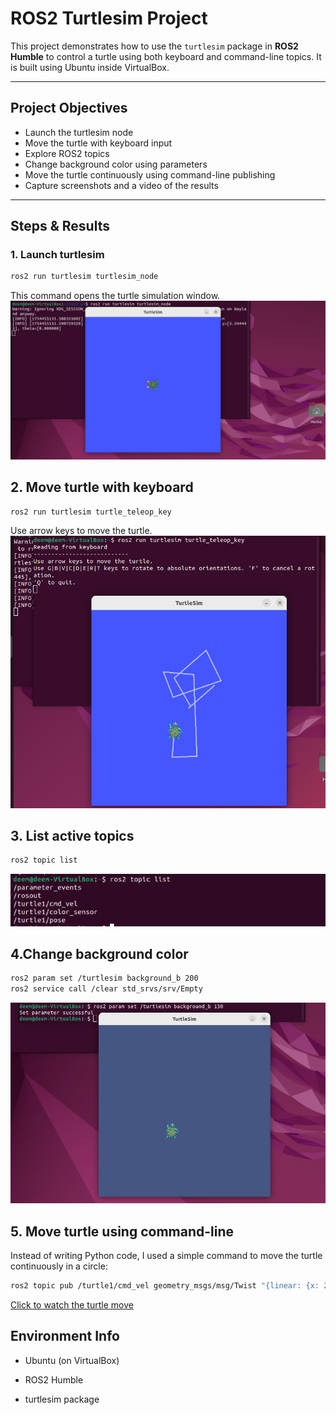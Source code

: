 #  ROS2 Turtlesim  Project

This project demonstrates how to use the `turtlesim` package in **ROS2 Humble** to control a turtle using both keyboard and command-line topics. It is built using Ubuntu inside VirtualBox.

---

## Project Objectives

- Launch the turtlesim node
- Move the turtle with keyboard input
- Explore ROS2 topics
- Change background color using parameters
- Move the turtle continuously using command-line publishing
- Capture screenshots and a video of the results

---

## Steps & Results

###  1. Launch turtlesim

```bash
ros2 run turtlesim turtlesim_node
```
This command opens the turtle simulation window.
![Turtle Window](images/turtle_window.png)

## 2. Move turtle with keyboard
```bash
ros2 run turtlesim turtle_teleop_key
```
Use arrow keys to move the turtle.
![turtle_moved](images/turtle_moved.png)

## 3. List active topics
```bash
ros2 topic list
```
![topic list](images/topic_list.png)

## 4.Change background color
```bash
ros2 param set /turtlesim background_b 200
ros2 service call /clear std_srvs/srv/Empty
```
![Background color change](images/background_changed.png)

## 5. Move turtle using command-line
Instead of writing Python code, I used a simple command to move the turtle continuously in a circle:
```bash
ros2 topic pub /turtle1/cmd_vel geometry_msgs/msg/Twist "{linear: {x: 2.0}, angular: {z: 1.0}}"
```
[Click to watch the turtle move](videos/circle_move.mp4)

##  Environment Info
+ Ubuntu (on VirtualBox)

+ ROS2 Humble

+ turtlesim package


